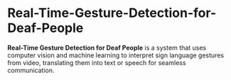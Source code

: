 # Real-Time-Gesture-Detection-for-Deaf-People
**Real-Time Gesture Detection for Deaf People** is a system that uses computer vision and machine learning to interpret sign language gestures from video, translating them into text or speech for seamless communication.
